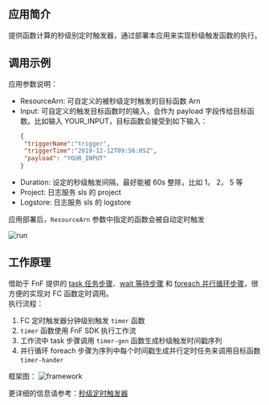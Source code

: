 ## 应用简介

提供函数计算的秒级别定时触发器，通过部署本应用来实现秒级触发函数的执行。


## 调用示例

应用参数说明：<br>
- ResourceArn: 可自定义的被秒级定时触发的目标函数 Arn
- Input: 可自定义的触发目标函数时的输入，会作为 payload 字段传给目标函数。比如输入 YOUR_INPUT，目标函数会接受到如下输入：
    ```json
    {
     "triggerName":"trigger",
     "triggerTime":"2019-12-12T09:56:05Z",
     "payload": "YOUR_INPUT"
    }
    ```
- Duration: 设定的秒级触发间隔，最好能被 60s 整除，比如 1， 2， 5 等
- Project: 日志服务 sls 的 project
- Logstore: 日志服务 sls 的 logstore

应用部署后，`ResourceArn` 参数中指定的函数会被自动定时触发

![run](https://img.alicdn.com/tfs/TB1CNC1sGL7gK0jSZFBXXXZZpXa-1385-676.gif)


## 工作原理

借助于 FnF 提供的 [task 任务步骤](https://help.aliyun.com/document_detail/122494.html?spm=a2c4g.11186623.6.572.55fd4d68fJF4H4)、[wait 等待步骤](https://help.aliyun.com/document_detail/122495.html?spm=a2c4g.11186623.6.573.b959114bng035d) 和 [foreach 并行循环步骤](https://help.aliyun.com/document_detail/122499.html?spm=a2c4g.11186623.6.577.3fad57c6DAIV6z)，很方便的实现对 FC 函数定时调用。<br>
执行流程：<br>
1. FC 定时触发器分钟级别触发 `timer` 函数<br>
2. `timer` 函数使用 FnF SDK 执行工作流<br>
3. 工作流中 task 步骤调用 `timer-gen` 函数生成秒级触发时间戳序列<br>
4. 并行循环 foreach 步骤为序列中每个时间戳生成并行定时任务来调用目标函数 `timer-hander`

框架图：
![framework](https://img.alicdn.com/tfs/TB1oYolsGL7gK0jSZFBXXXZZpXa-1478-1002.jpg)

更详细的信息请参考：[秒级定时触发器](https://yq.aliyun.com/articles/739119?msgid=18722108)

